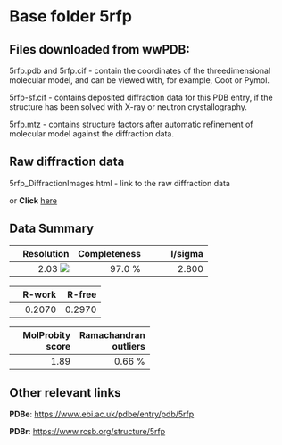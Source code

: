 # Base folder 5rfp

## Files downloaded from wwPDB:

5rfp.pdb and 5rfp.cif - contain the coordinates of the threedimensional molecular model, and can be viewed with, for example, Coot or Pymol.

5rfp-sf.cif - contains deposited diffraction data for this PDB entry, if the structure has been solved with X-ray or neutron crystallography.

5rfp.mtz - contains structure factors after automatic refinement of molecular model against the diffraction data.

## Raw diffraction data

5rfp_DiffractionImages.html - link to the raw diffraction data 

or **Click** [here](https://zenodo.org/record/3731502) 

## Data Summary
|   | Resolution | Completeness| I/sigma |
|---|-------------:|----------------:|--------------:|
|   |2.03 ![](https://github.com/thorn-lab/coronavirus_structural_task_force/blob/master/outreach/ang.svg)|97.0  %|<img width=50/>2.800|

|   | **R-work**| **R-free**   
|---|-------------:|----------------:|           
||0.2070|0.2970|

|   |**MolProbity<br>score**| **Ramachandran<br>outliers** 
|---|-------------:|----------------:|
||1.89|0.66 %|

## Other relevant links 
**PDBe**:  https://www.ebi.ac.uk/pdbe/entry/pdb/5rfp
 
**PDBr**: https://www.rcsb.org/structure/5rfp 

